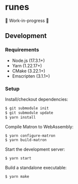 # runes

🚧 Work-in-progress 🚧

## Development

### Requirements

- Node.js (17.3.1+)
- Yarn (1.22.17+)
- CMake (3.22.1+)
- Emscripten (3.1.1+)

### Setup

Install/checkout dependencies:

```bash
$ git submodule init
$ git submodule update
$ yarn install
```

Compile Matron to WebAssembly:

```bash
$ yarn configure-matron
$ yarn build-matron
```

Start the development server:

```bash
$ yarn start
```

Build a standalone executable:

```bash
$ yarn make
```
